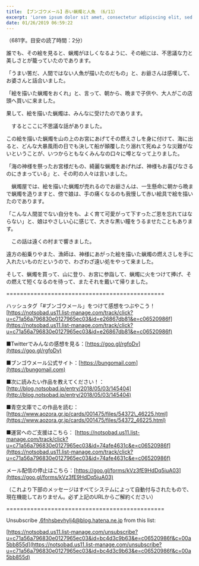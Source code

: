 ```yaml
---
title: 【ブンゴウメール】赤い蝋燭と人魚 （6/11）
excerpt: 'Lorem ipsum dolor sit amet, consectetur adipiscing elit, sed do eiusmod tempor incididunt ut labore et dolore magna aliqua. Praesent elementum facilisis leo vel fringilla est ullamcorper eget. At imperdiet dui accumsan sit amet nulla facilisi morbi tempus.'
date: 01/26/2019 06:59:22
---
```


（681字。目安の読了時間：2分）

誰でも、その絵を見ると、蝋燭がほしくなるように、その絵には、不思議な力と美しさとが籠っていたのであります。

「うまい筈だ、人間ではない人魚が描いたのだもの」と、お爺さんは感嘆して、お婆さんと話合いました。

「絵を描いた蝋燭をおくれ」と、言って、朝から、晩まで子供や、大人がこの店頭へ買いに来ました。

果して、絵を描いた蝋燭は、みんなに受けたのであります。

　するとここに不思議な話がありました。

この絵を描いた蝋燭を山の上のお宮にあげてその燃えさしを身に付けて、海に出ると、どんな大暴風雨の日でも決して船が顛覆したり溺れて死ぬような災難がないということが、いつからともなくみんなの口々に噂となって上りました。

「海の神様を祭ったお宮様だもの、綺麗な蝋燭をあげれば、神様もお喜びなさるのにきまっている」と、その町の人々は言いました。

　蝋燭屋では、絵を描いた蝋燭が売れるのでお爺さんは、一生懸命に朝から晩まで蝋燭を造りますと、傍で娘は、手の痛くなるのも我慢して赤い絵具で絵を描いたのであります。

「こんな人間並でない自分をも、よく育て可愛がって下すったご恩を忘れてはならない」と、娘はやさしい心に感じて、大きな黒い瞳をうるませたこともあります。

　この話は遠くの村まで響きました。

遠方の船乗りやまた、漁師は、神様にあがった絵を描いた蝋燭の燃えさしを手に入れたいものだというので、わざわざ遠い処をやって来ました。

そして、蝋燭を買って、山に登り、お宮に参詣して、蝋燭に火をつけて捧げ、その燃えて短くなるのを待って、またそれを戴いて帰りました。

\==============================================

ハッシュタグ「#ブンゴウメール」をつけて感想をつぶやこう！ [https://notsobad.us11.list-manage.com/track/click?u=c71a56a796830e0127965ec03&id=e26867db81&e=c06520986f](https://notsobad.us11.list-manage.com/track/click?u=c71a56a796830e0127965ec03&id=e26867db81&e=c06520986f)

■Twitterでみんなの感想を見る：[https://goo.gl/rgfoDv](https://goo.gl/rgfoDv)

■ブンゴウメール公式サイト：[https://bungomail.com](https://bungomail.com)

■次に読みたい作品を教えてください！：[http://blog.notsobad.jp/entry/2018/05/03/145404](http://blog.notsobad.jp/entry/2018/05/03/145404)

■青空文庫でこの作品を読む：[https://www.aozora.gr.jp/cards/001475/files/54372\_46225.html](https://www.aozora.gr.jp/cards/001475/files/54372_46225.html)

■運営へのご支援はこちら： [https://notsobad.us11.list-manage.com/track/click?u=c71a56a796830e0127965ec03&id=74afe4631c&e=c06520986f](https://notsobad.us11.list-manage.com/track/click?u=c71a56a796830e0127965ec03&id=74afe4631c&e=c06520986f)

メール配信の停止はこちら：[https://goo.gl/forms/kVz3fE9HdDq5iuA03](https://goo.gl/forms/kVz3fE9HdDq5iuA03)

（これより下部のメッセージはすべてシステムによって自動付与されたもので、現在機能しておりません。必ず上記のURLからご解約ください）

\==============================================

Unsubscribe .6fnhsbevhylj4@blog.hatena.ne.jp from this list:

[https://notsobad.us11.list-manage.com/unsubscribe?u=c71a56a796830e0127965ec03&id=bc4d3c9b63&e=c06520986f&c=00a5bb855d](https://notsobad.us11.list-manage.com/unsubscribe?u=c71a56a796830e0127965ec03&id=bc4d3c9b63&e=c06520986f&c=00a5bb855d)